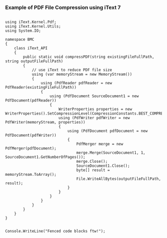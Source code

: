 ### Example of PDF File Compression using iText 7

<pre><code class='language-cs'>
using iText.Kernel.Pdf;
using iText.Kernel.Utils;
using System.IO;

namespace BMC
{
    class iText_API
    {        
        public static void compressPDF(string existingFileFullPath, string outputFileFullPath)
        {
            // use iText to reduce PDF file size
            using (var memoryStream = new MemoryStream())
            {
                using (PdfReader pdfReader = new PdfReader(existingFileFullPath))
                {
                    using (PdfDocument SourceDocument1 = new PdfDocument(pdfReader))
                    {
                        WriterProperties properties = new WriterProperties().SetCompressionLevel(CompressionConstants.BEST_COMPRESSION);
                        using (PdfWriter pdfWriter = new PdfWriter(memoryStream, properties))
                        {
                            using (PdfDocument pdfDocument = new PdfDocument(pdfWriter))
                            {
                                PdfMerger merge = new PdfMerger(pdfDocument);
                                merge.Merge(SourceDocument1, 1, SourceDocument1.GetNumberOfPages());
                                merge.Close();
                                SourceDocument1.Close();
                                byte[] result = memoryStream.ToArray();
                                File.WriteAllBytes(outputFileFullPath, result);
                            }
                        }
                    }
                }
            }
        }
    }
}
</code></pre>

<pre><code class='language-cs'>
Console.WriteLine("Fenced code blocks ftw!");
</code></pre>

